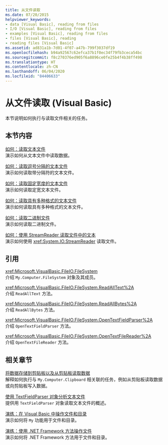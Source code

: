 ```yaml
---
title: 从文件读取
ms.date: 07/20/2015
helpviewer_keywords:
- data [Visual Basic], reading from files
- I/O [Visual Basic], reading from files
- examples [Visual Basic], reading from files
- files [Visual Basic], reading
- reading files [Visual Basic]
ms.assetid: ad831a1b-7d01-4f07-a47b-799f3037df19
ms.openlocfilehash: b94a92567c62efca37b1f0ec34f79fb3ceca54bc
ms.sourcegitcommit: f8c270376ed905f6a8896ce0fe25b4f4b38ff498
ms.translationtype: HT
ms.contentlocale: zh-CN
ms.lasthandoff: 06/04/2020
ms.locfileid: "84406633"
---
```

# <a name="reading-from-files-in-visual-basic"></a>从文件读取 (Visual Basic)

本节说明如何执行与读取文件相关的任务。  
  
## <a name="in-this-section"></a>本节内容  

 [如何：读取文本文件](how-to-read-from-text-files.md)  
 演示如何从文本文件中读取数据。  
  
 [如何：读取逗号分隔的文本文件](how-to-read-from-comma-delimited-text-files.md)  
 演示如何读取带分隔符的文本文件。  
  
 [如何：读取固定宽度的文本文件](how-to-read-from-fixed-width-text-files.md)  
 演示如何读取定宽文本文件。  
  
 [如何：读取具有多种格式的文本文件](how-to-read-from-text-files-with-multiple-formats.md)  
 演示如何读取具有多种格式的文本文件。  
  
 [如何：读取二进制文件](how-to-read-from-binary-files.md)  
 演示如何读取二进制文件。  
  
 [如何：使用 StreamReader 读取文件中的文本](how-to-read-text-from-files-with-a-streamreader.md)  
 演示如何使用 <xref:System.IO.StreamReader> 读取文件。  
  
## <a name="reference"></a>引用  

 <xref:Microsoft.VisualBasic.FileIO.FileSystem>  
 介绍 `My.Computer.FileSystem` 对象及其成员。  
  
 <xref:Microsoft.VisualBasic.FileIO.FileSystem.ReadAllText%2A>  
 介绍 `ReadAllText` 方法。  
  
 <xref:Microsoft.VisualBasic.FileIO.FileSystem.ReadAllBytes%2A>  
 介绍 `ReadAllBytes` 方法。  
  
 <xref:Microsoft.VisualBasic.FileIO.FileSystem.OpenTextFieldParser%2A>  
 介绍 `OpenTextFieldParser` 方法。  
  
 <xref:Microsoft.VisualBasic.FileIO.FileSystem.OpenTextFileReader%2A>  
 介绍 `OpenTextFileReader` 方法。  
  
## <a name="related-sections"></a>相关章节  

 [将数据存储到剪贴板以及从剪贴板读取数据](../computer-resources/storing-data-to-and-reading-from-the-clipboard.md)  
 解释如何执行与 `My.Computer.Clipboard` 相关联的任务，例如从剪贴板读取数据或向剪贴板写入数据。  
  
 [使用 TextFieldParser 对象分析文本文件](parsing-text-files-with-the-textfieldparser-object.md)  
 提供用 `TextFieldParser` 对象读取文本文件的概述。  
  
 [演练：在 Visual Basic 中操作文件和目录](walkthrough-manipulating-files-and-directories.md)  
 演示如何将 `My` 功能用于文件和目录。  
  
 [演练：使用 .NET Framework 方法操作文件](walkthrough-manipulating-files-by-using-net-framework-methods.md)  
 演示如何将 .NET Framework 方法用于文件和目录。
